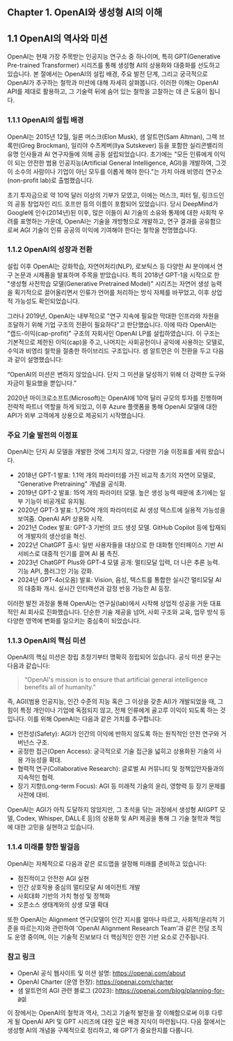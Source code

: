 ## Chapter 1. OpenAI와 생성형 AI의 이해  

## 1.1 OpenAI의 역사와 미션

OpenAI는 현재 가장 주목받는 인공지능 연구소 중 하나이며, 특히 GPT(Generative Pre-trained Transformer) 시리즈를 통해 생성형 AI의 상용화와 대중화를 선도하고 있습니다. 본 절에서는 OpenAI의 설립 배경, 주요 발전 단계, 그리고 궁극적으로 OpenAI가 추구하는 철학과 미션에 대해 자세히 살펴봅니다. 이러한 이해는 OpenAI API를 제대로 활용하고, 그 기술력 뒤에 숨어 있는 철학을 고찰하는 데 큰 도움이 됩니다.

### 1.1.1 OpenAI의 설립 배경

OpenAI는 2015년 12월, 일론 머스크(Elon Musk), 샘 알트먼(Sam Altman), 그렉 브록만(Greg Brockman), 일리야 수츠케버(Ilya Sutskever) 등을 포함한 실리콘밸리의 유명 인사들과 AI 연구자들에 의해 공동 설립되었습니다. 초기에는 "모든 인류에게 이익이 되는 안전한 범용 인공지능(Artificial General Intelligence, AGI)을 개발하여, 그것이 소수의 사람이나 기업이 아닌 모두를 이롭게 해야 한다."는 가치 아래 비영리 연구소(non-profit lab)로 출범했습니다.

초기 투자금으로 약 10억 달러 이상의 기부가 모였고, 이에는 머스크, 피터 틸, 링크드인의 공동 창업자인 리드 호프만 등의 이름이 포함되어 있었습니다. 당시 DeepMind가 Google에 인수(2014년)된 이후, 많은 이들이 AI 기술의 소유와 통제에 대한 사회적 우려를 표명하는 가운데, OpenAI는 기술을 개방형으로 개발하고, 연구 결과를 공유함으로써 AGI 기술이 인류 공공의 이익에 기여해야 한다는 철학을 천명했습니다.

### 1.1.2 OpenAI의 성장과 전환

설립 이후 OpenAI는 강화학습, 자연어처리(NLP), 로보틱스 등 다양한 AI 분야에서 연구 논문과 시제품을 발표하며 주목을 받았습니다. 특히 2018년 GPT-1을 시작으로 한 "생성형 사전학습 모델(Generative Pretrained Model)" 시리즈는 자연어 생성 능력을 획기적으로 끌어올리면서 인류가 언어를 처리하는 방식 자체를 바꾸었고, 이후 상업적 가능성도 확인되었습니다.

그러나 2019년, OpenAI는 내부적으로 "연구 지속에 필요한 막대한 인프라와 자원을 조달하기 위해 기업 구조의 전환이 필요하다"고 판단했습니다. 이에 따라 OpenAI는 "캡드-이익(cap-profit)" 구조의 자회사인 OpenAI LP를 설립하였습니다. 이 구조는 기본적으로 제한된 이익(cap)을 주고, 나머지는 사회공헌이나 공익에 사용하는 모델로, 수익과 비영리 철학을 절충한 하이브리드 구조입니다. 샘 알트먼은 이 전환을 두고 다음과 같이 설명했습니다:

“OpenAI의 미션은 변하지 않았습니다. 단지 그 미션을 달성하기 위해 더 강력한 도구와 자금이 필요했을 뿐입니다.”

2020년 마이크로소프트(Microsoft)는 OpenAI에 10억 달러 규모의 투자를 진행하며 전략적 파트너 역할을 하게 되었고, 이후 Azure 플랫폼을 통해 OpenAI 모델에 대한 API가 외부 고객에게 상용으로 제공되기 시작했습니다.

### 주요 기술 발전의 이정표

OpenAI는 단지 AI 모델을 개발한 것에 그치지 않고, 다양한 기술 이정표를 세워 왔습니다.

- 2018년 GPT-1 발표: 1.1억 개의 파라미터를 가진 비교적 초기의 자연어 모델로, "Generative Pretraining" 개념을 공식화.
- 2019년 GPT-2 발표: 15억 개의 파라미터 모델. 높은 생성 능력 때문에 초기에는 일부 기능이 비공개로 유지됨.
- 2020년 GPT-3 발표: 1,750억 개의 파라미터로 AI 생성 텍스트에 실용적 가능성을 보여줌. OpenAI API 상용화 시작.
- 2021년 Codex 발표: GPT-3 기반의 코드 생성 모델. GitHub Copilot 등에 탑재되어 개발자의 생산성을 혁신.
- 2022년 ChatGPT 출시: 일반 사용자들을 대상으로 한 대화형 인터페이스 기반 AI 서비스로 대중적 인기를 끌며 AI 붐 촉진.
- 2023년 ChatGPT Plus와 GPT-4 모델 공개: 멀티모달 입력, 더 나은 추론 능력. 기능 API, 플러그인 기능 강화.
- 2024년 GPT-4o(오옴) 발표: Vision, 음성, 텍스트를 통합한 실시간 멀티모달 AI의 대중화 개시. 실시간 인터랙션과 감정 반응 가능한 AI 등장.

이러한 발전 과정을 통해 OpenAI는 연구실(lab)에서 시작해 상업적 성공을 거둔 대표적인 AI 회사로 진화했습니다. 단순한 기술 제공을 넘어, 사회 구조와 교육, 업무 방식 등 다양한 영역에 변화를 일으키는 중심축이 되었습니다.

### 1.1.3 OpenAI의 핵심 미션

OpenAI의 핵심 미션은 창립 초창기부터 명확히 정립되어 있습니다. 공식 미션 문구는 다음과 같습니다:

> “OpenAI's mission is to ensure that artificial general intelligence benefits all of humanity.”

즉, AGI(범용 인공지능, 인간 수준의 지능 혹은 그 이상을 갖춘 AI)가 개발되었을 때, 그 힘이 특정 개인이나 기업에 독점되지 않고, 전체 인류에게 골고루 이익이 되도록 하는 것입니다. 이를 위해 OpenAI는 다음과 같은 가치를 추구합니다:

- 안전성(Safety): AGI가 인간의 이익에 반하지 않도록 하는 원칙적인 안전 연구와 거버넌스 구조.
- 공정한 접근(Open Access): 궁극적으로 기술 접근을 넓히고 상용화된 기술의 사용 가능성을 확대.
- 협력적 연구(Collaborative Research): 글로벌 AI 커뮤니티 및 정책입안자들과의 지속적인 협력.
- 장기 지향(Long-term Focus): AGI 등 미래적 기술의 윤리, 영향력 등 장기 문제를 사전에 대비.

OpenAI는 AGI가 아직 도달하지 않았지만, 그 초석을 닦는 과정에서 생성형 AI(GPT 모델, Codex, Whisper, DALL·E 등)의 상용화 및 API 제공을 통해 그 기술 철학과 책임에 대한 고민을 실현하고 있습니다.

### 1.1.4 미래를 향한 발걸음

OpenAI는 자체적으로 다음과 같은 로드맵을 설정해 미래를 준비하고 있습니다:

- 점진적이고 안전한 AGI 실현
- 인간 상호작용 중심의 멀티모달 AI 에이전트 개발
- 사회대화 기반의 가치 형성 및 정책화
- 오픈소스 생태계와의 상생 모델 확대

또한 OpenAI는 Alignment 연구(모델이 인간 지시를 얼마나 따르고, 사회적/윤리적 기준을 따르는지)와 관련하여 'OpenAI Alignment Research Team'과 같은 전담 조직도 운영 중이며, 이는 기술적 진보보다 더 핵심적인 안전 기반 요소로 간주됩니다.

### 참고 링크  
- OpenAI 공식 웹사이트 및 미션 설명: https://openai.com/about  
- OpenAI Charter (운영 헌장): https://openai.com/charter  
- 샘 알트먼의 AGI 관련 블로그 (2023): https://openai.com/blog/planning-for-agi  

이 장에서는 OpenAI의 철학과 역사, 그리고 기술적 발전을 잘 이해함으로써 이후 다루게 될 OpenAI API 및 GPT 시리즈에 대한 깊은 배경 지식이 마련됩니다. 다음 절에서는 생성형 AI의 개념을 구체적으로 정리하고, 왜 GPT가 중요한지를 다룹니다.